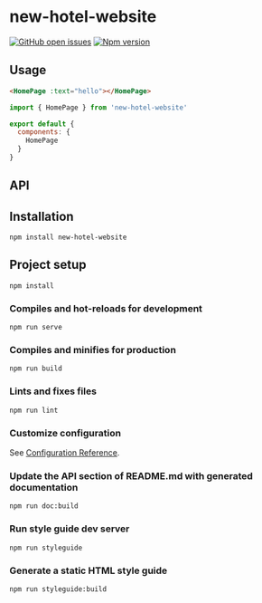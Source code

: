 
# new-hotel-website
[![GitHub open issues](https://img.shields.io/github/issues/halyn41k/new-hotel-website.svg?maxAge=2592000)](https://github.com/halyn41k/new-hotel-website/issues)
[![Npm version](https://img.shields.io/npm/v/new-hotel-website.svg?maxAge=2592000)](https://www.npmjs.com/package/new-hotel-website)

## Usage
```HTML
<HomePage :text="hello"></HomePage>
```
```javascript
import { HomePage } from 'new-hotel-website'

export default {
  components: {
    HomePage
  }
}
```
## API

## Installation
```
npm install new-hotel-website
```

## Project setup
```
npm install
```

### Compiles and hot-reloads for development
```
npm run serve
```

### Compiles and minifies for production
```
npm run build
```

### Lints and fixes files
```
npm run lint
```

### Customize configuration
See [Configuration Reference](https://cli.vuejs.org/config/).

### Update the API section of README.md with generated documentation
```
npm run doc:build
```

### Run style guide dev server
```
npm run styleguide
```

### Generate a static HTML style guide
```
npm run styleguide:build
```
